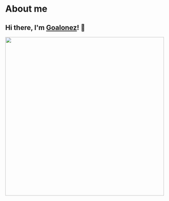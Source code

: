# About me

## Hi there, I'm [Goalonez](https://goalonez.cn)! 👋

<img src="/developer.gif" width='500px'/>
<git-talk/>
